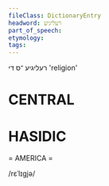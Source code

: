 ```yaml
---
fileClass: DictionaryEntry
headword: רעליגיע
part_of_speech: 
etymology: 
tags: 
---
```

רעליגיע
־ס
די
'religion'

CENTRAL
========

HASIDIC
=======
= AMERICA = 

/rɛˈlɪgjə/
